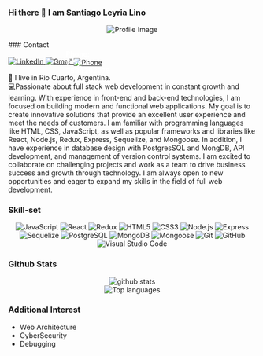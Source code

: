 ### Hi there 👋 I am Santiago Leyria Lino
<p align="center">
  <img src="https://www.piensasolutions.com/blog/file/uploads/2017/10/bannerprogramacion.jpg" alt="Profile Image">
</p>
### Contact
<br>
<br>
<a href="https://www.linkedin.com/in/santiago-leyria-lino/" target="_blank">
  <img src="https://img.shields.io/badge/LinkedIn-0077B5?style=for-the-badge&logo=linkedin&logoColor=white" alt="LinkedIn">
</a>
<a href="mailto:leyrialinosantiago@gmail.com" target="_blank">
  <img src="https://img.shields.io/badge/Gmail-D14836?style=for-the-badge&logo=gmail&logoColor=white" alt="Gmail">
</a>
<a href="tel:+5493584393978" style="position: relative; display: inline-block;">
  <img src="https://img.shields.io/badge/Phone-25D366?style=for-the-badge&logo=phone&logoColor=white" alt="Phone" style="vertical-align: middle;">
  <span style="position: absolute; top: 50%; left: 50%; transform: translate(-50%, -50%); color: white; font-weight: bold; font-size: 14px;">Phone: (+54) 9 3584393978</span>
</a><br>
  

:house_with_garden: I live in Rio Cuarto, Argentina.<br>
:computer:Passionate about full stack web development in constant growth and learning. With experience in front-end and back-end technologies, I am focused on building modern and functional web applications. My goal is to create innovative solutions that provide an excellent user experience and meet the needs of customers. I am familiar with programming languages ​​like HTML, CSS, JavaScript, as well as popular frameworks and libraries like React, Node.js, Redux, Express, Sequelize, and Mongoose. In addition, I have experience in database design with PostgresSQL and MongDB, API development, and management of version control systems. I am excited to collaborate on challenging projects and work as a team to drive business success and growth through technology. I am always open to new opportunities and eager to expand my skills in the field of full web development.<br>

### Skill-set
<p align="center">
  <img src="https://img.shields.io/badge/JavaScript-F7DF1E?style=for-the-badge&logo=javascript&logoColor=black" alt="JavaScript">
  <img src="https://img.shields.io/badge/React-61DAFB?style=for-the-badge&logo=react&logoColor=white" alt="React">
  <img src="https://img.shields.io/badge/Redux-764ABC?style=for-the-badge&logo=redux&logoColor=white" alt="Redux">
  <img src="https://img.shields.io/badge/HTML5-E34F26?style=for-the-badge&logo=html5&logoColor=white" alt="HTML5">
  <img src="https://img.shields.io/badge/CSS3-1572B6?style=for-the-badge&logo=css3&logoColor=white" alt="CSS3">
  <img src="https://img.shields.io/badge/Node.js-43853D?style=for-the-badge&logo=node.js&logoColor=white" alt="Node.js">
  <img src="https://img.shields.io/badge/Express-000000?style=for-the-badge&logo=express&logoColor=white" alt="Express">
  <img src="https://img.shields.io/badge/Sequelize-52B0E7?style=for-the-badge&logo=sequelize&logoColor=white" alt="Sequelize">
  <img src="https://img.shields.io/badge/PostgreSQL-316192?style=for-the-badge&logo=postgresql&logoColor=white" alt="PostgreSQL">
  <img src="https://img.shields.io/badge/MongoDB-4EA94B?style=for-the-badge&logo=mongodb&logoColor=white" alt="MongoDB">
  <img src="https://img.shields.io/badge/Mongoose-47A248?style=for-the-badge&logo=mongoose&logoColor=white" alt="Mongoose">
  <img src="https://img.shields.io/badge/Git-F05032?style=for-the-badge&logo=git&logoColor=white" alt="Git">
  <img src="https://img.shields.io/badge/GitHub-181717?style=for-the-badge&logo=github&logoColor=white" alt="GitHub">
  <img src="https://img.shields.io/badge/Visual%20Studio%20Code-007ACC?style=for-the-badge&logo=visual-studio-code&logoColor=white" alt="Visual Studio Code">
</p>

### Github Stats
<p align="center"> 
  <img src="https://github-readme-stats.vercel.app/api?username=SantiagoLeyriaLino&count_private=true&show_icons=true&theme=apprentice" alt="github stats"> 
  <br>
 <img src="https://github-readme-stats.vercel.app/api/top-langs/?username=SantiagoLeyriaLino&layout=compact&theme=apprentice" alt="Top languages">
</p>

### Additional Interest
- Web Architecture
- CyberSecurity
- Debugging 

